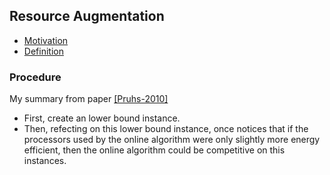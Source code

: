 ## Resource Augmentation

- [Motivation](./resourceAugMotivation.md)
- [Definition](./resourceAugDefine.md)



### Procedure
My summary from paper [[Pruhs-2010]](../../papers/PruhsS10_schedule-energy.md)
- First, create an lower bound instance.
- Then, refecting on this lower bound instance, once notices that if the processors used by the online algorithm were only slightly more energy efficient, then the online algorithm could be competitive on this instances.
